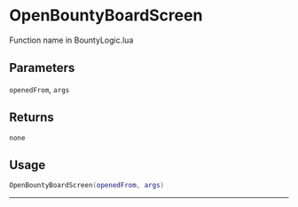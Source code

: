 # OpenBountyBoardScreen
Function name in BountyLogic.lua
## Parameters
`openedFrom`, `args`
## Returns
`none`
## Usage
```lua
OpenBountyBoardScreen(openedFrom, args)
```
---
